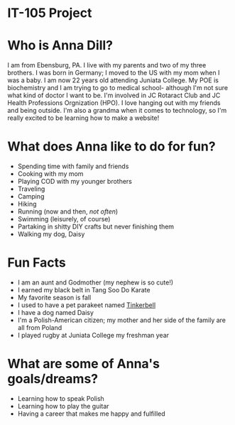 # IT-105 Project

# Who is Anna Dill?
I am from Ebensburg, PA. I live with my parents and two of my three brothers. I was born in Germany; I moved to the US with my mom when I was a baby. I am now 22 years old attending Juniata College. My POE is biochemistry and I am trying to go to medical school- although I'm not sure what kind of doctor I want to be. I'm involved in JC Rotaract Club and JC Health Professions Orgnization (HPO). I love hanging out with my friends and being outside. I'm also a grandma when it comes to technology, so I'm really excited to be learning how to make a website!

# What does Anna like to do for fun?
* Spending time with family and friends
* Cooking with my mom
* Playing COD with my younger brothers
* Traveling
* Camping
* Hiking
* Running (now and then, _not often_)
* Swimming (leisurely, of course)
* Partaking in shitty DIY crafts but never finishing them
* Walking my dog, Daisy

# Fun Facts
* I am an aunt and Godmother (my nephew is so cute!)
* I earned my black belt in Tang Soo Do Karate
* My favorite season is fall
* I used to have a pet parakeet named [Tinkerbell](https://www.istockphoto.com/photo/blue-budgie-gm615985266-107029537)
* I have a dog named Daisy
* I'm a Polish-American citizen; my mother and her side of the family are all from Poland
* I played rugby at Juniata College my freshman year


# What are some of Anna's goals/dreams?
* Learning how to speak Polish
* Learning how to play the guitar
* Having a career that makes me happy and fulfilled

